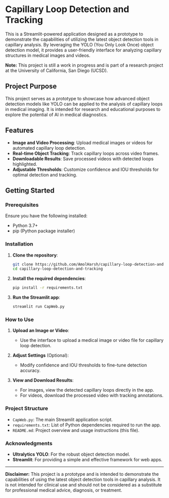 # Capillary Loop Detection and Tracking

This is a Streamlit-powered application designed as a prototype to demonstrate the capabilities of utilizing the latest object detection tools in capillary analysis. By leveraging the YOLO (You Only Look Once) object detection model, it provides a user-friendly interface for analyzing capillary structures in medical images and videos.

**Note:** This project is still a work in progress and is part of a research project at the University of California, San Diego (UCSD).

## Project Purpose

This project serves as a prototype to showcase how advanced object detection models like YOLO can be applied to the analysis of capillary loops in medical imaging. It is intended for research and educational purposes to explore the potential of AI in medical diagnostics.

## Features

- **Image and Video Processing**: Upload medical images or videos for automated capillary loop detection.
- **Real-time Object Tracking**: Track capillary loops across video frames.
- **Downloadable Results**: Save processed videos with detected loops highlighted.
- **Adjustable Thresholds**: Customize confidence and IOU thresholds for optimal detection and tracking.

## Getting Started

### Prerequisites

Ensure you have the following installed:

- Python 3.7+
- pip (Python package installer)

### Installation

1. **Clone the repository**:
    ```bash
    git clone https://github.com/AmolHarsh/capillary-loop-detection-and-tracking.git
    cd capillary-loop-detection-and-tracking
    ```

2. **Install the required dependencies**:
    ```bash
    pip install -r requirements.txt
    ```

3. **Run the Streamlit app**:
    ```bash
    streamlit run CapWeb.py
    ```

### How to Use

1. **Upload an Image or Video**:
    - Use the interface to upload a medical image or video file for capillary loop detection.
    
2. **Adjust Settings** (Optional):
    - Modify confidence and IOU thresholds to fine-tune detection accuracy.

3. **View and Download Results**:
    - For images, view the detected capillary loops directly in the app.
    - For videos, download the processed video with tracking annotations.

### Project Structure

- `CapWeb.py`: The main Streamlit application script.
- `requirements.txt`: List of Python dependencies required to run the app.
- `README.md`: Project overview and usage instructions (this file).

### Acknowledgments

- **Ultralytics YOLO**: For the robust object detection model.
- **Streamlit**: For providing a simple and effective framework for web apps.

---

**Disclaimer:** This project is a prototype and is intended to demonstrate the capabilities of using the latest object detection tools in capillary analysis. It is not intended for clinical use and should not be considered as a substitute for professional medical advice, diagnosis, or treatment.
